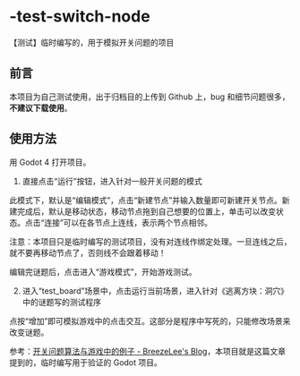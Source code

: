 # -test-switch-node
【测试】临时编写的，用于模拟开关问题的项目

## 前言

本项目为自己测试使用，出于归档目的上传到 Github 上，bug 和细节问题很多，**不建议下载使用**。

## 使用方法

用 Godot 4 打开项目。

1. 直接点击“运行”按钮，进入针对一般开关问题的模式

此模式下，默认是“编辑模式”，点击“新建节点”并输入数量即可新建开关节点。新建完成后，默认是移动状态，移动节点拖到自己想要的位置上，单击可以改变状态。点击“连接”可以在各节点上连线，表示两个节点相邻。

注意：本项目只是临时编写的测试项目，没有对连线作绑定处理。一旦连线之后，就不要再移动节点了，否则线不会跟着移动！

编辑完谜题后，点击进入“游戏模式”，开始游戏测试。

2. 进入“test_board”场景中，点击运行当前场景，进入针对《逃离方块：洞穴》中的谜题写的测试程序

点按“增加”即可模拟游戏中的点击交互。这部分是程序中写死的，只能修改场景来改变谜题。

参考：[开关问题算法与游戏中的例子 - BreezeLee's Blog](https://kazelee.github.io/2023/11/08/algorithm-switch-problem/)，本项目就是这篇文章提到的，临时编写用于验证的 Godot 项目。
